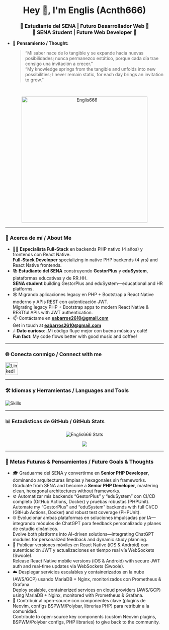 <h1 align="center">Hey 👋, I'm Englis (Acnth666)</h1>
<h3 align="center">🌟 Estudiante del SENA | Futuro Desarrollador Web 🌟<br>🌟 SENA Student | Future Web Developer 🌟</h3>

- 💭 **Pensamiento / Thought:**  
  > “Mi saber nace de lo tangible y se expande hacia nuevas posibilidades; nunca permanezco estático, porque cada día trae consigo una invitación a crecer.”  
  > “My knowledge springs from the tangible and unfolds into new possibilities; I never remain static, for each day brings an invitation to grow.”  


<br>

<p align="center">
  <img src="https://github.com/Englis666/Englis666/blob/main/animation_500_kxa883sd.gif" alt="Englis666" width="400px"/>
</p>

---

### 🚀 Acerca de mí / About Me
- 👨‍💻 **Especialista Full-Stack** en backends PHP nativo (4 años) y frontends con React Native.  
  **Full-Stack Developer** specializing in native PHP backends (4 yrs) and React Native frontends.  
- 📚 **Estudiante del SENA** construyendo **GestorPlus** y **eduSystem**, plataformas educativas y de RR.HH.  
  **SENA student** building GestorPlus and eduSystem—educational and HR platforms.  
- 🕸️ Migrando aplicaciones legacy en PHP + Bootstrap a React Native moderno y APIs REST con autenticación JWT.  
  Migrating legacy PHP + Bootstrap apps to modern React Native & RESTful APIs with JWT authentication.  
- 📫 Contáctame en **eabarros2610@gmail.com**  
  Get in touch at **eabarros2610@gmail.com**  
- 🎶 **Dato curioso**: ¡Mi código fluye mejor con buena música y café!  
  **Fun fact**: My code flows better with good music and coffee!

---

### 🌐 Conecta conmigo / Connect with me
<p align="left">
  <a href="https://www.linkedin.com/in/englis-alexander-barros-osuna-775376343/" target="_blank">
    <img src="https://skillicons.dev/icons?i=linkedin" height="40" alt="LinkedIn"/>
  </a>
</p>

---

### 🛠️ Idiomas y Herramientas / Languages and Tools
<p align="left">
  <img src="https://skillicons.dev/icons?i=html,css,js,react,python,nodejs,python,php,laravel,mysql,mariadb,docker,nginx,bootstrap,obsidian,linux,bash,npm,composer,git,redis,archlinux" alt="Skills" />
</p>

---

### 📊 Estadísticas de GitHub / GitHub Stats
<p align="center">
  <img src="https://github-readme-stats.vercel.app/api?username=Englis666&show_icons=true&theme=radical&hide_border=true" alt="Englis666 Stats" />
</p>

<p align="center">
  <img src="https://github-readme-streak-stats.herokuapp.com/?user=Englis666&theme=radical&hide_border=true%22%20alt=%22Englis666%20Streak" />
</p>

---

### 🎯 Metas Futuras & Pensamientos / Future Goals & Thoughts
- 🎓 Graduarme del SENA y convertirme en **Senior PHP Developer**, dominando arquitecturas limpias y hexagonales sin frameworks.  
  Graduate from SENA and become a **Senior PHP Developer**, mastering clean, hexagonal architectures without frameworks.  
- ⚙️ Automatizar mis backends “GestorPlus” y “eduSystem” con CI/CD completo (GitHub Actions, Docker) y pruebas robustas (PHPUnit).  
  Automate my “GestorPlus” and “eduSystem” backends with full CI/CD (GitHub Actions, Docker) and robust test coverage (PHPUnit).  
- 🌐 Evolucionar ambas plataformas en soluciones impulsadas por IA—integrando módulos de ChatGPT para feedback personalizado y planes de estudio dinámicos.  
  Evolve both platforms into AI-driven solutions—integrating ChatGPT modules for personalized feedback and dynamic study planning.  
- 📱 Publicar versiones móviles en React Native (iOS & Android) con autenticación JWT y actualizaciones en tiempo real vía WebSockets (Swoole).  
  Release React Native mobile versions (iOS & Android) with secure JWT auth and real-time updates via WebSockets (Swoole).  
- ☁️ Desplegar servicios escalables y containerizados en la nube (AWS/GCP) usando MariaDB + Nginx, monitorizados con Prometheus & Grafana.  
  Deploy scalable, containerized services on cloud providers (AWS/GCP) using MariaDB + Nginx, monitored with Prometheus & Grafana.  
- 🤝 Contribuir al open-source con componentes clave (plugins de Neovim, configs BSPWM/Polybar, librerías PHP) para retribuir a la comunidad.  
  Contribute to open-source key components (custom Neovim plugins, BSPWM/Polybar configs, PHP libraries) to give back to the community.  
